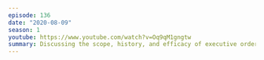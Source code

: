 ```yaml
---
episode: 136
date: "2020-08-09"
season: 1
youtube: https://www.youtube.com/watch?v=Oq9qM1gngtw
summary: Discussing the scope, history, and efficacy of executive orders
---
```

